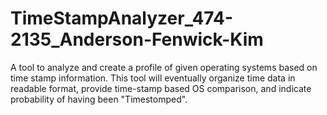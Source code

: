 TimeStampAnalyzer_474-2135_Anderson-Fenwick-Kim
===============================================

A tool to analyze and create a profile of given operating systems based on time stamp information. 
This tool will eventually organize time data in readable format, provide time-stamp based OS comparison, and indicate probability of having been "Timestomped". 
